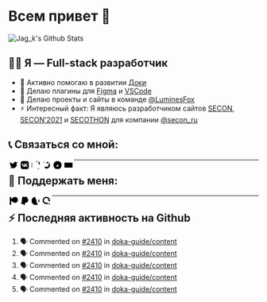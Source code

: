 # Всем привет 👋

<img alt="Jag_k&#39;s Github Stats" height="195" src="https://github-readme-stats.vercel.app/api?username=jag-k&amp;show_icons=true&amp;hide_border=true&amp;theme=dark&amp;count_private=true"/>

## 👨‍💻 Я — Full-stack разработчик

- 🔭 Активно помогаю в развитии [Доки](https://doka.guide)
- 🌱 Делаю плагины для [Figma](https://figma.com) и [VSCode](https://code.visualstudio.com)
- 👯 Делаю проекты и сайты в команде [@LuminesFox](https://github.com/luminesfox)
- ⚡ Интересный факт: Я являюсь разработчиком сайтов [SECON](https://secon.ru), [SECON'2021](https://2021.secon.ru) и [SECOTHON](http://secothon.secon.ru) для компании [@secon_ru](https://github.com/secon_ru)


## 📞 Связаться со мной:

[<img align="left" width="22px" alt="Jag_k | Twitter" src="icons/outline/twitter.svg"/>][twitter]
[<img align="left" width="22px" alt="Jag_k | VK" src="icons/outline/vk.svg"/>][vk]
[<img align="left" width="22px" alt="Jag_k | Instagram" src="icons/outline/instagram.svg"/>][instagram]
[<img align="left" width="22px" alt="Jag_k | Telegram" src="icons/outline/telegram.svg"/>][telegram]
[<img align="left" width="22px" alt="Jag_k | Facebook" src="icons/outline/facebook.svg"/>][facebook]
[<img align="left" width="22px" alt="Jag_k | DEV Profile" src="icons/outline/devdotto.svg"/>][devto]

-------

## 💸 Поддержать меня:

[<img align="left" width="22px" alt="Jag_k | Patreon" src="icons/outline/patreon.svg"/>][patreon]
[<img align="left" width="22px" alt="Jag_k | PayPal" src="icons/outline/paypal.svg"/>][paypal]
[<img align="left" width="22px" alt="Jag_k | Open Collective" src="icons/outline/opencollective.svg"/>][opencollective]
[<img align="left" width="22px" alt="Jag_k | Qiwi" src="icons/outline/qiwi.svg"/>][qiwi]

-------

## :zap: Последняя активность на Github
  
<!--START_SECTION:activity-->
1. 🗣 Commented on [#2410](https://github.com/doka-guide/content/issues/2410) in [doka-guide/content](https://github.com/doka-guide/content)
2. 🗣 Commented on [#2410](https://github.com/doka-guide/content/issues/2410) in [doka-guide/content](https://github.com/doka-guide/content)
3. 🗣 Commented on [#2410](https://github.com/doka-guide/content/issues/2410) in [doka-guide/content](https://github.com/doka-guide/content)
4. 🗣 Commented on [#2410](https://github.com/doka-guide/content/issues/2410) in [doka-guide/content](https://github.com/doka-guide/content)
5. 🗣 Commented on [#2410](https://github.com/doka-guide/content/issues/2410) in [doka-guide/content](https://github.com/doka-guide/content)
<!--END_SECTION:activity-->


[website]: https://jagk.ru
[twitter]: https://twitter.com/jag_k_
[instagram]: https://instagram.com/jag_k_
[vk]: https://vk.com/jag_konon
[telegram]: https://telegram.me/jag_k
[facebook]: https://facebook.com/jag.konon
[devto]: https://dev.to/jag_k

[patreon]: https://patreon.com/jag_k
[paypal]: https://paypal.me/jag_k
[opencollective]: https://opencollective.com/jag_k
[qiwi]: https://qiwi.com/n/JAGKONON
